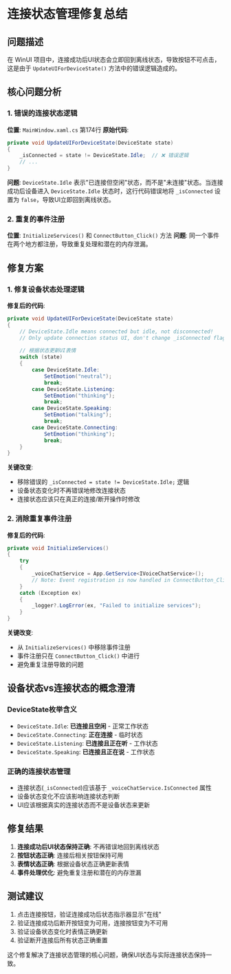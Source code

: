 # 连接状态管理修复总结

## 问题描述
在 WinUI 项目中，连接成功后UI状态会立即回到离线状态，导致按钮不可点击，这是由于 `UpdateUIForDeviceState()` 方法中的错误逻辑造成的。

## 核心问题分析

### 1. 错误的连接状态逻辑
**位置**: `MainWindow.xaml.cs` 第174行
**原始代码**:
```csharp
private void UpdateUIForDeviceState(DeviceState state)
{
    _isConnected = state != DeviceState.Idle;  // ❌ 错误逻辑
    // ...
}
```

**问题**: `DeviceState.Idle` 表示"已连接但空闲"状态，而不是"未连接"状态。当连接成功后设备进入 `DeviceState.Idle` 状态时，这行代码错误地将 `_isConnected` 设置为 `false`，导致UI立即回到离线状态。

### 2. 重复的事件注册
**位置**: `InitializeServices()` 和 `ConnectButton_Click()` 方法
**问题**: 同一个事件在两个地方都注册，导致重复处理和潜在的内存泄漏。

## 修复方案

### 1. 修复设备状态处理逻辑
**修复后的代码**:
```csharp
private void UpdateUIForDeviceState(DeviceState state)
{
    // DeviceState.Idle means connected but idle, not disconnected!
    // Only update connection status UI, don't change _isConnected flag here
    
    // 根据状态更新UI表情
    switch (state)
    {
        case DeviceState.Idle:
            SetEmotion("neutral");
            break;
        case DeviceState.Listening:
            SetEmotion("thinking");
            break;
        case DeviceState.Speaking:
            SetEmotion("talking");
            break;
        case DeviceState.Connecting:
            SetEmotion("thinking");
            break;
    }
}
```

**关键改变**:
- 移除错误的 `_isConnected = state != DeviceState.Idle;` 逻辑
- 设备状态变化时不再错误地修改连接状态
- 连接状态应该只在真正的连接/断开操作时修改

### 2. 消除重复事件注册
**修复后的代码**:
```csharp
private void InitializeServices()
{
    try
    {
        _voiceChatService = App.GetService<IVoiceChatService>();
        // Note: Event registration is now handled in ConnectButton_Click to avoid duplicate registrations
    }
    catch (Exception ex)
    {
        _logger?.LogError(ex, "Failed to initialize services");
    }
}
```

**关键改变**:
- 从 `InitializeServices()` 中移除事件注册
- 事件注册只在 `ConnectButton_Click()` 中进行
- 避免重复注册导致的问题

## 设备状态vs连接状态的概念澄清

### DeviceState枚举含义
- `DeviceState.Idle`: **已连接且空闲** - 正常工作状态
- `DeviceState.Connecting`: **正在连接** - 临时状态
- `DeviceState.Listening`: **已连接且正在听** - 工作状态
- `DeviceState.Speaking`: **已连接且正在说** - 工作状态

### 正确的连接状态管理
- 连接状态(`_isConnected`)应该基于 `_voiceChatService.IsConnected` 属性
- 设备状态变化不应该影响连接状态判断
- UI应该根据真实的连接状态而不是设备状态来更新

## 修复结果
1. **连接成功后UI状态保持正确**: 不再错误地回到离线状态
2. **按钮状态正确**: 连接后相关按钮保持可用
3. **表情状态正确**: 根据设备状态正确更新表情
4. **事件处理优化**: 避免重复注册和潜在的内存泄漏

## 测试建议
1. 点击连接按钮，验证连接成功后状态指示器显示"在线"
2. 验证连接成功后断开按钮变为可用，连接按钮变为不可用
3. 验证设备状态变化时表情正确更新
4. 验证断开连接后所有状态正确重置

这个修复解决了连接状态管理的核心问题，确保UI状态与实际连接状态保持一致。
